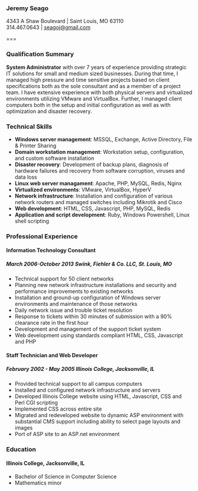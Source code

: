 ### Jeremy Seago  
4343 A Shaw Boulevard | Saint Louis, MO 63110  
314.467.0643 | [seagoj@gmail.com](seagoj@gmail.com)  

===

### Qualification Summary
**System Administrator** with over 7 years of experience providing strategic IT solutions for small and medium sized businesses. During that time, I managed high pressure and time sensitive projects based on client specifications both as the sole consultant and as a member of a project team. I have extensive experience with both physical servers and virtualized environments utilizing VMware and VirtualBox. Further, I managed client computers both in the setup and initial configuration as well as with optimization and disaster recovery.

### Technical Skills
* **Windows server management**: MSSQL, Exchange, Active Directory, File & Printer Sharing
* **Domain workstation management**: Workstation setup, configuration, and custom software installation
* **Disaster recovery**: Development of backup plans, diagnosis of hardware failures and recovery from software corruption, viruses and data loss
* **Linux web server managament**: Apache, PHP, MySQL, Redis, Nginx
* **Virtualized environments**: VMware, VirtualBox, HyperV
* **Network infrastructure**: Installation and configuration of various network routers and managed switches including Mikrotik and Cisco
* **Web development**: HTML, CSS, Javascript, PHP, MySQL, Redis
* **Application and script development**: Ruby, Windows Powershell, Linux shell scripting

### Professional Experience
#### Information Technology Consultant
##### March 2006-October 2013 Swink, Fiehler &amp; Co. LLC, St. Louis, MO
* Technical support for 50 client networks
* Planning new network infrastructure installations and security and performance improvements to existing networks
* Installation and ground-up configuration of Windows server environments and maintenance of those networks
* Daily network issue and trouble ticket resolution
* Response to tickets within 30 minutes of submission with a 90% clearance rate in the first hour
* Development and management of the support ticket system
* Web development using standards compliant HTML, CSS, Javascript and PHP

#### Staff Technician and Web Developer
##### February 2002 - May 2005  Illinois College, Jacksonville, IL
* Provided technical support to all campus computers
* Installed and configured network infrastructure and servers
* Developed Illinois College website using HTML, Javascript, CSS and Perl CGI scripting
* Implemented CSS across entire site
* Migrated and redeveloped website to dynamic ASP environment with substantial CMS support including ability to select page layouts and images
* Port of ASP site to an ASP.net environment

### Education
#### Illinois College, Jacksonville, IL
* Bachelor of Science in Computer Science
* Mathematics minor
